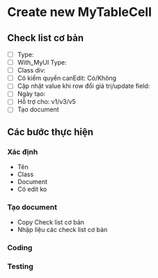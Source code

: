 # Create new MyTableCell

## Check list cơ bản

* [ ] Type:&#x20;
* [ ] With\_MyUI Type:&#x20;
* [ ] Class div:
* [ ] Có kiểm quyền canEdit: Có/Không
* [ ] Cập nhật value khi row đổi giá trị/update field:
* [ ] Ngày tạo:
* [ ] Hỗ trợ cho: v1/v3/v5
* [ ] Tạo document

## Các bước thực hiện

### Xác định

* Tên
* Class
* Document
* Có edit ko

### Tạo document

* Copy Check list cơ bản
* Nhập liệu các check list cơ bản

### Coding



### Testing


